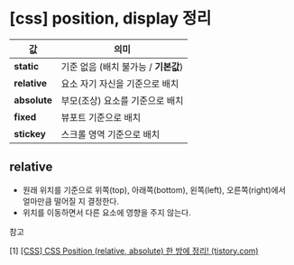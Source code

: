 # [css] position, display 정리



| 값            | 의미                       |
| ------------ | ------------------------ |
| **static**   | 기준 없음 (배치 불가능 / **기본값**) |
| **relative** | 요소 자기 자신을 기준으로 배치        |
| **absolute** | 부모(조상) 요소를 기준으로 배치       |
| **fixed**    | 뷰포트 기준으로 배치              |
| **stickey**  | 스크롤 영역 기준으로 배치           |

## relative

- 원래 위치를 기준으로 위쪽(top), 아래쪽(bottom), 왼쪽(left), 오른쪽(right)에서 얼마만큼 떨어질 지 결정한다.
- 위치를 이동하면서 다른 요소에 영향을 주지 않는다.







참고

[1] [[CSS] CSS Position (relative, absolute) 한 방에 정리! (tistory.com)](https://creamilk88.tistory.com/197)


